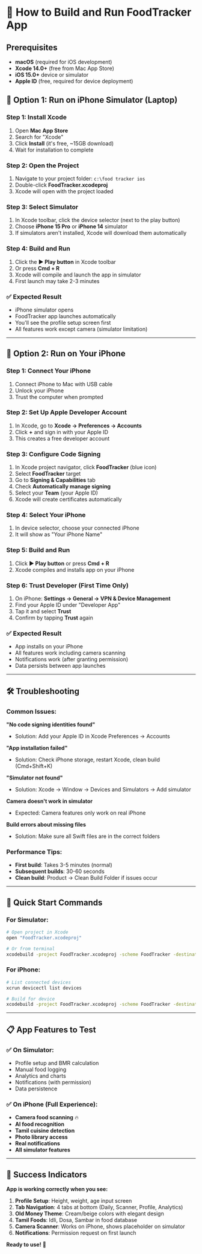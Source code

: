# 🚀 How to Build and Run FoodTracker App

## Prerequisites
- **macOS** (required for iOS development)
- **Xcode 14.0+** (free from Mac App Store)
- **iOS 15.0+** device or simulator
- **Apple ID** (free, required for device deployment)

## 📱 Option 1: Run on iPhone Simulator (Laptop)

### Step 1: Install Xcode
1. Open **Mac App Store**
2. Search for "Xcode"
3. Click **Install** (it's free, ~15GB download)
4. Wait for installation to complete

### Step 2: Open the Project
1. Navigate to your project folder: `c:\food tracker ios`
2. Double-click **FoodTracker.xcodeproj**
3. Xcode will open with the project loaded

### Step 3: Select Simulator
1. In Xcode toolbar, click the device selector (next to the play button)
2. Choose **iPhone 15 Pro** or **iPhone 14** simulator
3. If simulators aren't installed, Xcode will download them automatically

### Step 4: Build and Run
1. Click the **▶️ Play button** in Xcode toolbar
2. Or press **Cmd + R**
3. Xcode will compile and launch the app in simulator
4. First launch may take 2-3 minutes

### ✅ Expected Result
- iPhone simulator opens
- FoodTracker app launches automatically
- You'll see the profile setup screen first
- All features work except camera (simulator limitation)

---

## 📱 Option 2: Run on Your iPhone

### Step 1: Connect Your iPhone
1. Connect iPhone to Mac with USB cable
2. Unlock your iPhone
3. Trust the computer when prompted

### Step 2: Set Up Apple Developer Account
1. In Xcode, go to **Xcode → Preferences → Accounts**
2. Click **+** and sign in with your Apple ID
3. This creates a free developer account

### Step 3: Configure Code Signing
1. In Xcode project navigator, click **FoodTracker** (blue icon)
2. Select **FoodTracker** target
3. Go to **Signing & Capabilities** tab
4. Check **Automatically manage signing**
5. Select your **Team** (your Apple ID)
6. Xcode will create certificates automatically

### Step 4: Select Your iPhone
1. In device selector, choose your connected iPhone
2. It will show as "Your iPhone Name"

### Step 5: Build and Run
1. Click **▶️ Play button** or press **Cmd + R**
2. Xcode compiles and installs app on your iPhone

### Step 6: Trust Developer (First Time Only)
1. On iPhone: **Settings → General → VPN & Device Management**
2. Find your Apple ID under "Developer App"
3. Tap it and select **Trust**
4. Confirm by tapping **Trust** again

### ✅ Expected Result
- App installs on your iPhone
- All features work including camera scanning
- Notifications work (after granting permission)
- Data persists between app launches

---

## 🛠️ Troubleshooting

### Common Issues:

**"No code signing identities found"**
- Solution: Add your Apple ID in Xcode Preferences → Accounts

**"App installation failed"**
- Solution: Check iPhone storage, restart Xcode, clean build (Cmd+Shift+K)

**"Simulator not found"**
- Solution: Xcode → Window → Devices and Simulators → Add simulator

**Camera doesn't work in simulator**
- Expected: Camera features only work on real iPhone

**Build errors about missing files**
- Solution: Make sure all Swift files are in the correct folders

### Performance Tips:
- **First build**: Takes 3-5 minutes (normal)
- **Subsequent builds**: 30-60 seconds
- **Clean build**: Product → Clean Build Folder if issues occur

---

## 🎯 Quick Start Commands

### For Simulator:
```bash
# Open project in Xcode
open "FoodTracker.xcodeproj"

# Or from terminal
xcodebuild -project FoodTracker.xcodeproj -scheme FoodTracker -destination 'platform=iOS Simulator,name=iPhone 15 Pro' build
```

### For iPhone:
```bash
# List connected devices
xcrun devicectl list devices

# Build for device
xcodebuild -project FoodTracker.xcodeproj -scheme FoodTracker -destination 'platform=iOS' build
```

---

## 📋 App Features to Test

### ✅ On Simulator:
- Profile setup and BMR calculation
- Manual food logging
- Analytics and charts
- Notifications (with permission)
- Data persistence

### ✅ On iPhone (Full Experience):
- **Camera food scanning** 🔥
- **AI food recognition**
- **Tamil cuisine detection**
- **Photo library access**
- **Real notifications**
- **All simulator features**

---

## 🎉 Success Indicators

**App is working correctly when you see:**
1. **Profile Setup**: Height, weight, age input screen
2. **Tab Navigation**: 4 tabs at bottom (Daily, Scanner, Profile, Analytics)
3. **Old Money Theme**: Cream/beige colors with elegant design
4. **Tamil Foods**: Idli, Dosa, Sambar in food database
5. **Camera Scanner**: Works on iPhone, shows placeholder on simulator
6. **Notifications**: Permission request on first launch

**Ready to use!** 🚀
